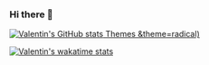 ### Hi there 👋

<!--
**ValentinNM/ValentinNM** is a ✨ _special_ ✨ repository because its `README.md` (this file) appears on your GitHub profile.

Here are some ideas to get you started:

- 🔭 I’m currently working on Improving my Problem-Solving skills
- 🌱 I’m currently learning JS, React, C++
- 👯 I’m looking to collaborate on Web Application projects
- 🤔 I’m looking for help with C++
- 💬 Ask me about my favourite boosk
- 📫 How to reach me: @valentin_nm
- ⚡ Fun fact: IDK what am doing 🤷🏻‍♂️
-->

[![Valentin's GitHub stats](https://github-readme-stats.vercel.app/api?username=ValentinNM&show_icons=true)
Themes
&theme=radical)](https://github.com/ValentinNM/github-readme-stats)

[![Valentin's wakatime stats](https://github-readme-stats.vercel.app/api/wakatime?username=valentin_nm&theme=radical)](https://github.com/valentin_nm/github-readme-stats)
